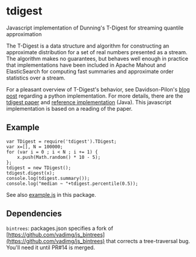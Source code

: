 # tdigest
Javascript implementation of Dunning's T-Digest for streaming quantile approximation

The T-Digest is a data structure and algorithm for constructing an
approximate distribution for a set of real numbers presented as a
stream. The algorithm makes no guarantees, but behaves well enough in
practice that implementations have been included in Apache Mahout and
ElasticSearch for computing fast summaries and approximate order
statistics over a stream.

For a pleasant overview of T-Digest's behavior, see Davidson-Pilon's
[blog post](http://dataorigami.net/blogs/napkin-folding/19055451-percentile-and-quantile-estimation-of-big-data-the-t-digest) regarding a python implementation. For more details,
there are the [tdigest paper](https://github.com/tdunning/t-digest/blob/master/docs/t-digest-paper/histo.pdf) and [reference implementation](https://github.com/tdunning/t-digest) (Java).
This javascript implementation is based on a reading of the paper.

## Example
```
var TDigest = require('tdigest').TDigest;
var x=[], N = 100000;
for (var i = 0 ; i < N ; i += 1) {
    x.push(Math.random() * 10 - 5);
};
tdigest = new TDigest();
tdigest.digest(x);
console.log(tdigest.summary());
console.log("median ~ "+tdigest.percentile(0.5));
```

See also [example.js](https://github.com/welch/tdigest/blob/master/example.js) in this package.

## Dependencies
`bintrees`: packages.json specifies a fork of [https://github.com/vadimg/js_bintrees](https://github.com/vadimg/js_bintrees)
that corrects a tree-traversal bug. You'll need it until PR#14 is merged.



